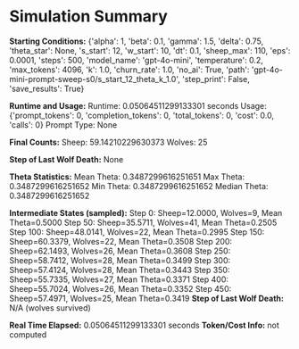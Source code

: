 # Simulation Summary

**Starting Conditions:**
{'alpha': 1, 'beta': 0.1, 'gamma': 1.5, 'delta': 0.75, 'theta_star': None, 's_start': 12, 'w_start': 10, 'dt': 0.1, 'sheep_max': 110, 'eps': 0.0001, 'steps': 500, 'model_name': 'gpt-4o-mini', 'temperature': 0.2, 'max_tokens': 4096, 'k': 1.0, 'churn_rate': 1.0, 'no_ai': True, 'path': 'gpt-4o-mini-prompt-sweep-s0/s_start_12_theta_k_1.0', 'step_print': False, 'save_results': True}

**Runtime and Usage:**
Runtime: 0.05064511299133301 seconds
Usage: {'prompt_tokens': 0, 'completion_tokens': 0, 'total_tokens': 0, 'cost': 0.0, 'calls': 0}
Prompt Type: None

**Final Counts:**
Sheep: 59.14210229630373
Wolves: 25

**Step of Last Wolf Death:**
None

**Theta Statistics:**
Mean Theta: 0.3487299616251651
Max Theta: 0.3487299616251652
Min Theta: 0.3487299616251652
Median Theta: 0.3487299616251652

**Intermediate States (sampled):**
Step 0: Sheep=12.0000, Wolves=9, Mean Theta=0.5000
Step 50: Sheep=35.5711, Wolves=41, Mean Theta=0.2505
Step 100: Sheep=48.0141, Wolves=22, Mean Theta=0.2995
Step 150: Sheep=60.3379, Wolves=22, Mean Theta=0.3508
Step 200: Sheep=62.1493, Wolves=26, Mean Theta=0.3608
Step 250: Sheep=58.7412, Wolves=28, Mean Theta=0.3499
Step 300: Sheep=57.4124, Wolves=28, Mean Theta=0.3443
Step 350: Sheep=55.7335, Wolves=27, Mean Theta=0.3371
Step 400: Sheep=55.7024, Wolves=26, Mean Theta=0.3352
Step 450: Sheep=57.4971, Wolves=25, Mean Theta=0.3419
**Step of Last Wolf Death:** N/A (wolves survived)

**Real Time Elapsed:** 0.05064511299133301 seconds
**Token/Cost Info:** not computed
